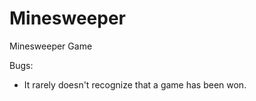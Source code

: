 Minesweeper
===========

Minesweeper Game


Bugs:
- It rarely doesn't recognize that a game has been won.
